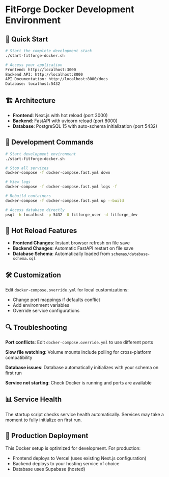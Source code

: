 # FitForge Docker Development Environment

## 🚀 Quick Start

```bash
# Start the complete development stack
./start-fitforge-docker.sh

# Access your application
Frontend: http://localhost:3000
Backend API: http://localhost:8000
API Documentation: http://localhost:8000/docs
Database: localhost:5432
```

## 🏗️ Architecture

- **Frontend**: Next.js with hot reload (port 3000)
- **Backend**: FastAPI with uvicorn reload (port 8000)
- **Database**: PostgreSQL 15 with auto-schema initialization (port 5432)

## 🔧 Development Commands

```bash
# Start development environment
./start-fitforge-docker.sh

# Stop all services
docker-compose -f docker-compose.fast.yml down

# View logs
docker-compose -f docker-compose.fast.yml logs -f

# Rebuild containers
docker-compose -f docker-compose.fast.yml up --build

# Access database directly
psql -h localhost -p 5432 -U fitforge_user -d fitforge_dev
```

## 📝 Hot Reload Features

- **Frontend Changes**: Instant browser refresh on file save
- **Backend Changes**: Automatic FastAPI restart on file save
- **Database Schema**: Automatically loaded from `schemas/database-schema.sql`

## 🛠️ Customization

Edit `docker-compose.override.yml` for local customizations:
- Change port mappings if defaults conflict
- Add environment variables
- Override service configurations

## 🔍 Troubleshooting

**Port conflicts**: Edit `docker-compose.override.yml` to use different ports

**Slow file watching**: Volume mounts include polling for cross-platform compatibility

**Database issues**: Database automatically initializes with your schema on first run

**Service not starting**: Check Docker is running and ports are available

## 📊 Service Health

The startup script checks service health automatically. Services may take a moment to fully initialize on first run.

## 🚀 Production Deployment

This Docker setup is optimized for development. For production:
- Frontend deploys to Vercel (uses existing Next.js configuration)
- Backend deploys to your hosting service of choice
- Database uses Supabase (hosted)